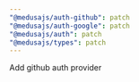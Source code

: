 ```yaml
---
"@medusajs/auth-github": patch
"@medusajs/auth-google": patch
"@medusajs/auth": patch
"@medusajs/types": patch
---
```


Add github auth provider
